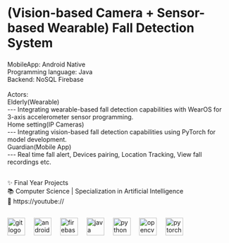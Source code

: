<h1 align="left">(Vision-based Camera + Sensor-based Wearable) Fall Detection System</h1>

###

<p align="left">MobileApp: Android Native<br>Programming language: Java<br>Backend: NoSQL Firebase<br><br>Actors: <br>Elderly(Wearable)<br>--- Integrating wearable-based fall detection capabilities with WearOS for 3-axis accelerometer sensor programming.<br>Home setting(IP Cameras)<br>--- Integrating vision-based fall detection capabilities using PyTorch for model development.<br>Guardian(Mobile App)<br>--- Real time fall alert, Devices pairing, Location Tracking, View fall recordings etc.</p>

###

<h2 align="left"></h2>

###

<p align="left">✨ Final Year Projects<br>📚 Computer Science | Specialization in Artificial Intelligence<br>🔗 https://youtube://</p>

###

<h2 align="left"></h2>

###

<div align="left">
  <img src="https://cdn.jsdelivr.net/gh/devicons/devicon/icons/git/git-original.svg" height="40" alt="git logo"  />
  <img width="12" />
  <img src="https://cdn.jsdelivr.net/gh/devicons/devicon/icons/android/android-original.svg" height="40" alt="android logo"  />
  <img width="12" />
  <img src="https://cdn.jsdelivr.net/gh/devicons/devicon/icons/firebase/firebase-plain.svg" height="40" alt="firebase logo"  />
  <img width="12" />
  <img src="https://cdn.jsdelivr.net/gh/devicons/devicon/icons/java/java-original.svg" height="40" alt="java logo"  />
  <img width="12" />
  <img src="https://cdn.jsdelivr.net/gh/devicons/devicon/icons/python/python-original.svg" height="40" alt="python logo"  />
  <img width="12" />
  <img src="https://cdn.jsdelivr.net/gh/devicons/devicon/icons/opencv/opencv-original.svg" height="40" alt="opencv logo"  />
  <img width="12" />
  <img src="https://cdn.jsdelivr.net/gh/devicons/devicon/icons/pytorch/pytorch-original.svg" height="40" alt="pytorch logo"  />
</div>

###

<div align="left">
</div>

###
